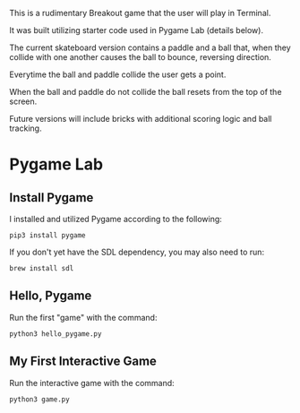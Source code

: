 This is a rudimentary Breakout game that the user will play in Terminal. 

It was built utilizing starter code used in Pygame Lab (details below).

The current skateboard version contains a paddle and a ball that, when they collide with one another causes the ball to bounce, reversing direction. 

Everytime the ball and paddle collide the user gets a point.  

When the ball and paddle do not collide the ball resets from the top of the screen. 

Future versions will include bricks with additional scoring logic and ball tracking.

# Pygame Lab

## Install Pygame

I installed and utilized Pygame according to the following:

```
pip3 install pygame
```

If you don't yet have the SDL dependency, you may also need to run:

```
brew install sdl
```

## Hello, Pygame

Run the first "game" with the command:

```
python3 hello_pygame.py
```

## My First Interactive Game

Run the interactive game with the command:

```
python3 game.py
```